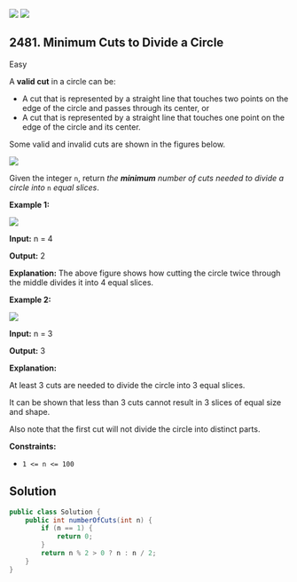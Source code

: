[![](https://img.shields.io/github/stars/javadev/LeetCode-in-Java?label=Stars&style=flat-square)](https://github.com/javadev/LeetCode-in-Java)
[![](https://img.shields.io/github/forks/javadev/LeetCode-in-Java?label=Fork%20me%20on%20GitHub%20&style=flat-square)](https://github.com/javadev/LeetCode-in-Java/fork)

## 2481\. Minimum Cuts to Divide a Circle

Easy

A **valid cut** in a circle can be:

*   A cut that is represented by a straight line that touches two points on the edge of the circle and passes through its center, or
*   A cut that is represented by a straight line that touches one point on the edge of the circle and its center.

Some valid and invalid cuts are shown in the figures below.

![](https://assets.leetcode.com/uploads/2022/10/29/alldrawio.png)

Given the integer `n`, return _the **minimum** number of cuts needed to divide a circle into_ `n` _equal slices_.

**Example 1:**

![](https://assets.leetcode.com/uploads/2022/10/24/11drawio.png)

**Input:** n = 4

**Output:** 2

**Explanation:** The above figure shows how cutting the circle twice through the middle divides it into 4 equal slices.

**Example 2:**

![](https://assets.leetcode.com/uploads/2022/10/24/22drawio.png)

**Input:** n = 3

**Output:** 3

**Explanation:** 

At least 3 cuts are needed to divide the circle into 3 equal slices. 

It can be shown that less than 3 cuts cannot result in 3 slices of equal size and shape. 

Also note that the first cut will not divide the circle into distinct parts.

**Constraints:**

*   `1 <= n <= 100`

## Solution

```java
public class Solution {
    public int numberOfCuts(int n) {
        if (n == 1) {
            return 0;
        }
        return n % 2 > 0 ? n : n / 2;
    }
}
```